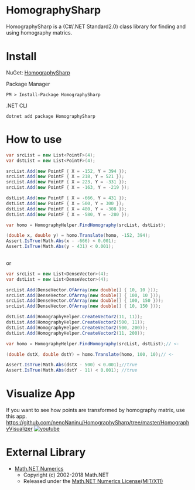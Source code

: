 # HomographySharp
HomographySharp is a (C#/.NET Standard2.0) class library for finding and using homography matrics.

# Install
NuGet: [HomographySharp](https://www.nuget.org/packages/HomographySharp/)

Package Manager
```
PM > Install-Package HomographySharp
```
.NET CLI
```
dotnet add package HomographySharp
```

# How to use
```c#
var srcList = new List<PointF>(4);
var dstList = new List<PointF>(4);

srcList.Add(new PointF { X = -152, Y = 394 });
srcList.Add(new PointF { X = 218, Y = 521 });
srcList.Add(new PointF { X = 223, Y = -331 });
srcList.Add(new PointF { X = -163, Y = -219 });

dstList.Add(new PointF { X = -666, Y = 431 });
dstList.Add(new PointF { X = 500, Y = 300 });
dstList.Add(new PointF { X = 480, Y = -308 });
dstList.Add(new PointF { X = -580, Y = -280 });

var homo = HomographyHelper.FindHomography(srcList, dstList);

(double x, double y) = homo.Translate(homo, -152, 394);
Assert.IsTrue(Math.Abs(x - -666) < 0.001);
Assert.IsTrue(Math.Abs(y - 431) < 0.001);
            
```
or
```c#
var srcList = new List<DenseVector>(4);
var dstList = new List<DenseVector>(4);

srcList.Add(DenseVector.OfArray(new double[] { 10, 10 }));
srcList.Add(DenseVector.OfArray(new double[] { 100, 10 }));
srcList.Add(DenseVector.OfArray(new double[] { 100, 150 }));
srcList.Add(DenseVector.OfArray(new double[] { 10, 150 }));

dstList.Add(HomographyHelper.CreateVector2(11, 11));
dstList.Add(HomographyHelper.CreateVector2(500, 11));
dstList.Add(HomographyHelper.CreateVector2(500, 200));
dstList.Add(HomographyHelper.CreateVector2(11, 200));

var homo = HomographyHelper.FindHomography(srcList, dstList);// <-

(double dstX, double dstY) = homo.Translate(homo, 100, 10);// <-

Assert.IsTrue(Math.Abs(dstX - 500) < 0.001);//true
Assert.IsTrue(Math.Abs(dstY - 11) < 0.001); //true
```

# Visualize App
If you want to see how points are transformed by homography matrix, use this app.  
https://github.com/nenoNaninu/HomographySharp/tree/master/HomographyVisualizer
[![youtube](http://img.youtube.com/vi/BNACz1SPbj8/0.jpg)](https://youtu.be/BNACz1SPbj8)

# External Library 
- [Math.NET Numerics](https://github.com/mathnet/mathnet-numerics)  
  - Copyright (c) 2002-2018 Math.NET  
  - Released under the [Math.NET Numerics License(MIT/X11)](https://github.com/mathnet/mathnet-numerics/blob/master/LICENSE.md)
